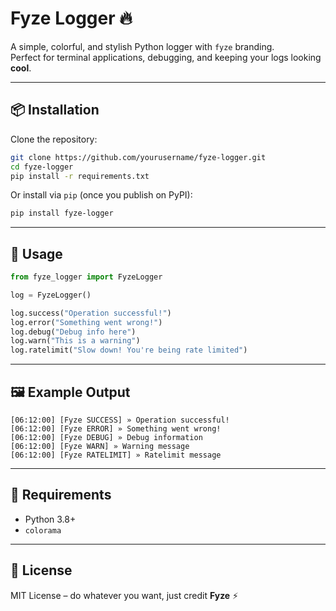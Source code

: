 # Fyze Logger 🔥

A simple, colorful, and stylish Python logger with `fyze` branding.  
Perfect for terminal applications, debugging, and keeping your logs looking **cool**.

---

## 📦 Installation

Clone the repository:
```bash
git clone https://github.com/yourusername/fyze-logger.git
cd fyze-logger
pip install -r requirements.txt
```

Or install via `pip` (once you publish on PyPI):
```bash
pip install fyze-logger
```

---

## 🚀 Usage

```python
from fyze_logger import FyzeLogger

log = FyzeLogger()

log.success("Operation successful!")
log.error("Something went wrong!")
log.debug("Debug info here")
log.warn("This is a warning")
log.ratelimit("Slow down! You're being rate limited")
```

---

## 🖼 Example Output

```
[06:12:00] [Fyze SUCCESS] » Operation successful!
[06:12:00] [Fyze ERROR] » Something went wrong!
[06:12:00] [Fyze DEBUG] » Debug information
[06:12:00] [Fyze WARN] » Warning message
[06:12:00] [Fyze RATELIMIT] » Ratelimit message
```

---

## 📜 Requirements
- Python 3.8+
- `colorama`

---

## 📄 License
MIT License – do whatever you want, just credit **Fyze** ⚡
